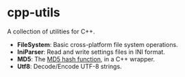 cpp-utils
=========

A collection of utilities for C++.

- **FileSystem**: Basic cross-platform file system operations.
- **IniParser**: Read and write settings files in INI format.
- **MD5**: The [MD5 hash function](https://en.wikipedia.org/wiki/MD5), in a C++ wrapper.
- **Utf8**: Decode/Encode UTF-8 strings.
